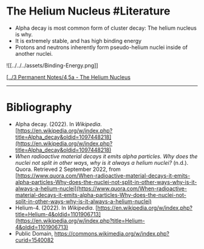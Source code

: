 # The Helium Nucleus #Literature 
- Alpha decay is most common form of cluster decay: The helium nucleus is why.
- It is extremely stable, and has high binding energy
- Protons and neutrons inherently form pseudo-helium nuclei inside of another nuclei.

![[../../../assets/Binding-Energy.png]]

[[../3 Permanent Notes/4,5a - The Helium Nucleus](../3%20Permanent%20Notes/4,5a%20-%20The%20Helium%20Nucleus)

---
# Bibliography
- Alpha decay. (2022). In _Wikipedia_. [https://en.wikipedia.org/w/index.php?title=Alpha_decay&oldid=1097448218](https://en.wikipedia.org/w/index.php?title=Alpha_decay&oldid=1097448218)
- _When radioactive material decays it emits alpha particles. Why does the nuclei not split in other ways, why is it always a helium nuclei?_ (n.d.). Quora. Retrieved 2 September 2022, from [https://www.quora.com/When-radioactive-material-decays-it-emits-alpha-particles-Why-does-the-nuclei-not-split-in-other-ways-why-is-it-always-a-helium-nuclei](https://www.quora.com/When-radioactive-material-decays-it-emits-alpha-particles-Why-does-the-nuclei-not-split-in-other-ways-why-is-it-always-a-helium-nuclei)
- Helium-4. (2022). In _Wikipedia_. [https://en.wikipedia.org/w/index.php?title=Helium-4&oldid=1101906713](https://en.wikipedia.org/w/index.php?title=Helium-4&oldid=1101906713)
- Public Domain, https://commons.wikimedia.org/w/index.php?curid=1540082